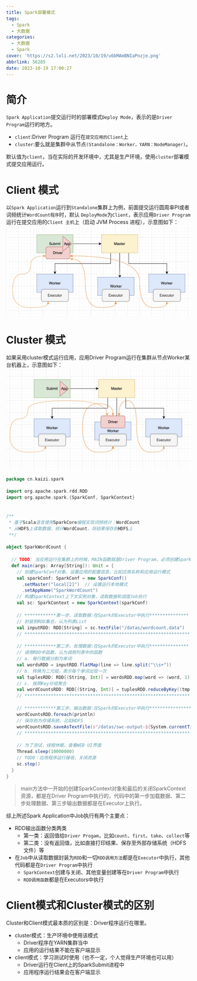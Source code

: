 ```yaml
---
title: Spark部署模式
tags:
  - Spark
  - 大数据
categories:
  - 大数据
  - Spark
cover: 'https://s2.loli.net/2023/10/19/u6bMAmBNIaPnzje.png'
abbrlink: 56285
date: 2023-10-19 17:00:27
---
```


# 简介

`Spark Application`提交运行时的部署模式`Deploy Mode`，表示的是`Driver Program`运行的地方。
- `client`:Driver Program 运行在`提交应用的Client`上
- `cluster`:要么就是集群中从节点`(Standalone：Worker，YARN：NodeManager)`。

默认值为`client`，当在实际的开发环境中，尤其是生产环境，使用`cluster`部署模式提交应用运行。

# Client 模式

以`Spark Application`运行到`Standalone`集群上为例，前面提交运行圆周率PI或者词频统计`WordCount程序`时，默认 `DeployMode`为`Client`，表示应用`Driver Program`运行在提交应用的`Client 主机`上（启动 JVM Process 进程），示意图如下：
![Client模式](./Spark部署模式/Deploy-Mode-Client.jpg)

# Cluster 模式

如果采用cluster模式运行应用，应用Driver Program运行在集群从节点Worker某台机器上，示意图如下：
![Cluster模式](./Spark部署模式/Deploy-Mode-Cluster.jpg)


```scala
package cn.kaizi.spark

import org.apache.spark.rdd.RDD
import org.apache.spark.{SparkConf, SparkContext}


/**
 * 基于Scala语言使用SparkCore编程实现词频统计：WordCount
 * 从HDFS上读取数据，统计WordCount，将结果保存到HDFS上
 **/

object SparkWordCount {

  // TODO: 当应用运行在集群上的时候，MAIN函数就是Driver Program，必须创建SparkContext对象
  def main(args: Array[String]): Unit = {
    // 创建SparkConf对象，设置应用的配置信息，比如应用名称和应用运行模式
    val sparkConf: SparkConf = new SparkConf()
      .setMaster("local[2]")  // 设置运行本地模式
      .setAppName("SparkWordCount")
    // 构建SparkContext上下文实例对象，读取数据和调度Job执行
    val sc: SparkContext = new SparkContext(sparkConf)

    // ************第一步、读取数据:在Spark的Executor中执行***************
    // 封装到RDD集合，认为列表List
    val inputRDD: RDD[String] = sc.textFile("/datas/wordcount.data")
    // ***************************************************************

    // ************第二步、处理数据:在Spark的Executor中执行***************
    // 调用RDD中函数，认为调用列表中的函数
    // a. 每行数据分割为单词
    val wordsRDD = inputRDD.flatMap(line => line.split("\\s+"))
    // b. 转换为二元组，表示每个单词出现一次
    val tuplesRDD: RDD[(String, Int)] = wordsRDD.map(word => (word, 1))
    // c. 按照Key分组聚合
    val wordCountsRDD: RDD[(String, Int)] = tuplesRDD.reduceByKey((tmp, item) => tmp + item)
    // ***************************************************************

    // ************第三步、输出数据:在Spark的Executor中执行****************
    wordCountsRDD.foreach(println)
    // 保存到为存储系统，比如HDFS
    wordCountsRDD.saveAsTextFile(s"/datas/swc-output-${System.currentTimeMillis()}")
    // ***************************************************************

    // 为了测试，线程休眠，查看WEB UI界面
    Thread.sleep(10000000)
    // TODO：应用程序运行接收，关闭资源
    sc.stop()
  }
}

```

> main方法中一开始的创建SparkContext对象和最后的关闭SparkContext资源，都是在Driver Program中执行的，代码中的第一步加载数据、第二步处理数据、第三步输出数据都是在Executor上执行。

综上所述Spark Application中Job执行有两个主要点：
- RDD输出函数分类两类
    - 第一类：返回值给`Driver Progam`，比如`count`、`first`、`take`、`collect`等
    - 第二类：没有返回值，比如直接打印结果、保存至外部存储系统（HDFS文件）等
- 在`Job`中从读取数据封装为`RDD`和一切`RDD调用方法`都是在`Executor`中执行，其他代码都是在`Driver Program`中执行
    - `SparkContext`创建与关闭、其他变量创建等在`Driver Program`中执行
    - `RDD调用函数`都是在Executors中执行


# Client模式和Cluster模式的区别

Cluster和Client模式最本质的区别是：Driver程序运行在哪里。
- cluster模式：生产环境中使用该模式
  - Driver程序在YARN集群当中
  - 应用的运行结果不能在客户端显示
- client模式：学习测试时使用（也不一定，个人觉得生产环境也可以用）
  - Driver运行在Client上的SparkSubmit进程中
  - 应用程序运行结果会在客户端显示


